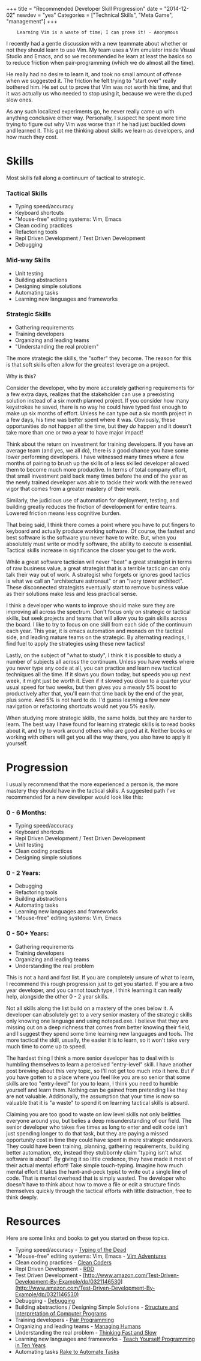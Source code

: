+++
title = "Recommended Developer Skill Progression"
date = "2014-12-02"
newdev = "yes"
Categories = ["Technical Skills", "Meta Game", "management"]
+++

        Learning Vim is a waste of time; I can prove it! - Anonymous
        
I recently had a gentle discussion with a new teammate about whether
or not they should learn to use Vim. My team uses a Vim emulator
inside Visual Studio and Emacs, and so we recommended he learn at
least the basics so to reduce friction when pair-programming (which we
do almost all the time).

He really had no desire to learn it, and took no small amount of
offense when we suggested it. The friction he felt trying to "start
over" really bothered him. He set out to prove that Vim was not worth
his time, and that it was actually us who needed to stop using it,
because we were the duped slow ones.

As any such localized experiments go, he never really came up with
anything conclusive either way. Personally, I suspect he spent more
time trying to figure out why Vim was worse than if he had just
buckled down and learned it. This got me thinking about skills we
learn as developers, and how much they cost.

# Skills

Most skills fall along a continuum of tactical to strategic.

### Tactical Skills

* Typing speed/accuracy
* Keyboard shortcuts
* "Mouse-free" editing systems: Vim, Emacs
* Clean coding practices
* Refactoring tools
* Repl Driven Development / Test Driven Development
* Debugging

### Mid-way Skills

* Unit testing
* Building abstractions
* Designing simple solutions
* Automating tasks
* Learning new languages and frameworks

### Strategic Skills

* Gathering requirements
* Training developers
* Organizing and leading teams
* "Understanding the real problem"

The more strategic the skills, the "softer" they become. The reason for this is
that soft skills often allow for the greatest leverage on a project.

Why is this?

Consider the developer, who by more accurately gathering requirements for a few
extra days, realizes that the stakeholder can use a preexisting solution instead
of a six month planned project. If you consider how many keystrokes he saved,
there is no way he could have typed fast enough to make up six months of effort.
Unless he can type out a six month project in a few days, his time was better
spent where it was. Obviously, these opportunities do not happen all the time,
but they _do_ happen and it doesn't take more than one or two a year to have
major impact!

Think about the return on investment for training developers. If you have an
average team (and yes, we all do), there is a good chance you have some lower
performing developers. I have witnessed many times where a few months of pairing
to brush up the skills of a less skilled developer allowed them to become much
more productive. In terms of total company effort, that small investment paid
back many times before the end of the year as the newly trained developer was
able to tackle their work with the renewed vigor that comes from a greater
mastery of their work.

Similarly, the judicious use of automation for deployment, testing, and building
greatly reduces the friction of development for entire teams. Lowered friction
means less cognitive burden.

That being said, I think there comes a point where you have to put fingers to
keyboard and actually produce working software. Of course, the fastest and best
software is the software you never have to write. But, when you absolutely must
write or modify software, the ability to execute is essential. Tactical skills
increase in significance the closer you get to the work.

While a great software tactician will never "beat" a great strategist in terms
of raw business value, a great strategist that is a terrible tactician can only
talk their way out of work. A strategist who forgets or ignores good tactics is
what we call an "architecture astronaut" or an "ivory tower architect". These
disconnected strategists eventually start to remove business value as their
solutions make less and less practical sense.

I think a developer who wants to improve should make sure they are improving all
across the spectrum. Don't focus only on strategic or tactical skills, but seek
projects and teams that will allow you to gain skills across the board. I like
to try to focus on one skill from each side of the continuum each year. This
year, it is emacs automation and monads on the tactical side, and leading mature
teams on the strategic. By alternating readings, I find fuel to apply the
strategies using these new tactics!

Lastly, on the subject of "what to study", I think it is possible to study a
number of subjects all across the continuum. Unless you have weeks where you
never type any code at all, you can practice and learn new tactical techniques
all the time. If it slows you down today, but speeds you up next week, it might
just be worth it. Even if it slowed you down to a quarter your usual speed for
two weeks, but then gives you a measly 5% boost to productively after that,
you'll earn that time back by the end of the year, plus some. And 5% is not hard
to do. I'd guess learning a few new navigation or refactoring shortcuts would
net you 5% easily.

When studying more strategic skills, the same holds, but they are harder to
learn. The best way I have found for learning strategic skills is to read books
about it, and try to work around others who are good at it. Neither books or
working with others will get you all the way there, you also have to apply it
yourself.

# Progression

I usually recommend that the more experienced a person is, the more mastery they
should have in the tactical skills. A suggested path I've recommended for a new
developer would look like this:

### 0 - 6 Months:

* Typing speed/accuracy
* Keyboard shortcuts
* Repl Driven Development / Test Driven Development
* Unit testing
* Clean coding practices
* Designing simple solutions

### 0 - 2 Years:

* Debugging
* Refactoring tools
* Building abstractions
* Automating tasks
* Learning new languages and frameworks
* "Mouse-free" editing systems: Vim, Emacs

### 0 - 50+ Years:

* Gathering requirements
* Training developers
* Organizing and leading teams
* Understanding the real problem

This is not a hard and fast list. If you are completely unsure of what to learn,
I recommend this rough progression just to get you started. If you are a two
year developer, and you cannot touch type, I think learning it can really help,
alongside the other 0 - 2 year skills.

Not all skills along the list build on a mastery of the ones below it. A
developer can absolutely get to a very senior mastery of the strategic skills
only knowing one language and using notepad.exe. I believe that they are missing
out on a deep richness that comes from better knowing their field, and I suggest
they spend some time learning new languages and tools. The more tactical the
skill, usually, the easier it is to learn, so it won't take very much time to
come up to speed.

The hardest thing I think a more senior developer has to deal with is humbling
themselves to learn a perceived "entry-level" skill. I have another post brewing
about this very topic, so I'll not get too much into it here. But if you have
gotten to a place where you feel like you are so senior that some skills are too
"entry-level" for you to learn, I think you need to humble yourself and learn
them. Nothing can be gained from pretending like they are not valuable.
Additionally, the assumption that your time is now so valuable that it is "a
waste" to spend it on learning tactical skills is absurd.

Claiming you are too good to waste on low level skills not only belittles
everyone around you, but belies a deep misunderstanding of our field. The senior
developer who takes five times as long to enter and edit code isn't just
spending longer to do that task, but they are paying a missed opportunity cost
in time they could have spent in more strategic endeavors. They could have been
training, planning, gathering requirements, building better automation, etc,
instead they stubbornly claim "typing isn't what software is about". By giving
it so little credence, they have made it most of their actual mental effort!
Take simple touch-typing. Imagine how much mental effort it takes the
hunt-and-peck typist to write out a single line of code. That is mental overhead
that is simply wasted. The developer who doesn't have to think about how to move
a file or edit a structure finds themselves quickly through the tactical efforts
with little distraction, free to think deeply.

# Resources

Here are some links and books to get you started on these topics.

* Typing speed/accuracy - [Typing of the Dead](http://store.steampowered.com/agecheck/app/246580/)
* "Mouse-free" editing systems: Vim, Emacs - [Vim Adventures](http://vim-adventures.com/)
* Clean coding practices - [Clean Coders](https://cleancoders.com/)
* Repl Driven Development - [RDD](http://blog.jayfields.com/2014/01/repl-driven-development.html)
* Test Driven Development - [http://www.amazon.com/Test-Driven-Development-By-Example/dp/0321146530](http://www.amazon.com/Test-Driven-Development-By-Example/dp/0321146530) 
* Debugging - [Debugging](http://c.learncodethehardway.org/book/ex31.html)
* Building abstractions / Designing Simple Solutions - [Structure and Interpretation of Computer Programs](http://mitpress.mit.edu/sicp/full-text/book/book-Z-H-4.html#%_toc_start)
* Training developers - [Pair Programming](http://en.wikipedia.org/wiki/Pair_programming)
* Organizing and leading teams - [Managing Humans](http://managinghumans.com/)
* Understanding the real problem - [Thinking Fast and Slow](http://en.wikipedia.org/wiki/Thinking,_Fast_and_Slow)
* Learning new languages and frameworks - [Teach Yourself Programming in Ten Years](http://norvig.com/21-days.html)
* Automating tasks [Rake to Automate Tasks](http://www.stuartellis.eu/articles/rake/)


